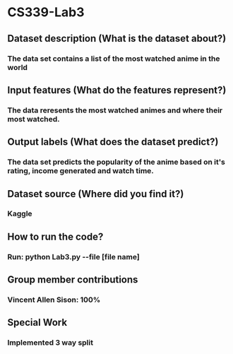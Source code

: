 # CS339-Lab3
## Dataset description (What is the dataset about?)
### The data set contains a list of the most watched anime in the world
## Input features (What do the features represent?)
### The data reresents the most watched animes and where their most watched.
## Output labels (What does the dataset predict?)
### The data set predicts the popularity of the anime based on it's rating, income generated and watch time.
## Dataset source (Where did you find it?)
### Kaggle
## How to run the code?
### Run: python Lab3.py --file [file name]
## Group member contributions
### Vincent Allen Sison: 100%
## Special Work
### Implemented 3 way split
